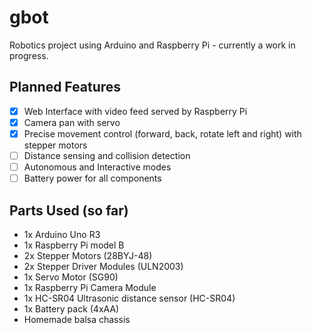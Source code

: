 # gbot

Robotics project using Arduino and Raspberry Pi - currently a work in progress.

## Planned Features

- [x] Web Interface with video feed served by Raspberry Pi
- [x] Camera pan with servo
- [x] Precise movement control (forward, back, rotate left and right) with stepper motors
- [ ] Distance sensing and collision detection
- [ ] Autonomous and Interactive modes
- [ ] Battery power for all components

## Parts Used (so far)

* 1x Arduino Uno R3
* 1x Raspberry Pi model B
* 2x Stepper Motors (28BYJ-48)
* 2x Stepper Driver Modules (ULN2003)
* 1x Servo Motor (SG90)
* 1x Raspberry Pi Camera Module
* 1x HC-SR04 Ultrasonic distance sensor (HC-SR04)
* 1x Battery pack (4xAA)
* Homemade balsa chassis
